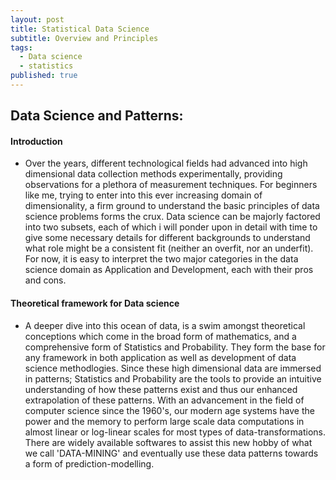 ```yaml
---
layout: post
title: Statistical Data Science
subtitle: Overview and Principles
tags:
  - Data science
  - statistics
published: true
---
```

## Data Science and Patterns:

#### **Introduction**

- Over the years, different technological fields had advanced into high dimensional data collection methods experimentally,      providing     observations for a plethora of measurement techniques. For beginners like me, trying to enter into this ever   increasing domain of        dimensionality, a firm ground to understand the basic principles of data science problems forms the crux. Data science can be majorly factored into two subsets, each of which i will ponder upon in detail with time to give some necessary details for different backgrounds to understand what role might be a consistent fit (neither an overfit, nor an underfit). For now, it is easy to interpret the two major categories in the data science domain as Application and Development, each with their pros and cons.

#### **Theoretical framework for Data science**

- A deeper dive into this ocean of data, is a swim amongst theoretical conceptions which come in the broad form of mathematics, and a comprehensive form of Statistics and Probability. They form the base for any framework in both application as well as development of data science methodlogies. Since these high dimensional data are immersed in patterns; Statistics and Probability are the tools to provide an intuitive understanding of how these patterns exist and thus our enhanced extrapolation of these patterns. With an advancement in the field of computer science since the 1960's, our modern age systems have the power and the memory to perform large scale data computations in almost linear or log-linear scales for most types of data-transformations. There are widely available softwares to assist this new hobby of what we call 'DATA-MINING' and eventually use these data patterns towards a form of prediction-modelling.
